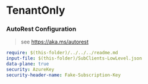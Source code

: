# TenantOnly
### AutoRest Configuration
> see https://aka.ms/autorest

``` yaml
require: $(this-folder)/../../../readme.md
input-file: $(this-folder)/SubClients-LowLevel.json
data-plane: true
security: AzureKey
security-header-name: Fake-Subscription-Key
```

